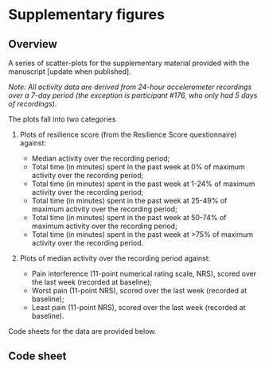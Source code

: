 # Supplementary figures

## Overview
A series of scatter-plots for the supplementary material provided with the manuscript [update when published].

_Note: All activity data are derived from 24-hour accelerometer recordings over a 7-day period (the exception is participant #176, who only had 5 days of recordings)._ 

The plots fall into two categories  
1. Plots of resilience score (from the Resilience Score questionnaire) against:  
    - Median activity over the recording period;   
    - Total time (in minutes) spent in the past week at 0% of maximum activity over the recording period;    
    - Total time (in minutes) spent in the past week at 1-24% of maximum activity over the recording period;     
    - Total time (in minutes) spent in the past week at 25-49% of maximum activity over the recording period;     
    - Total time (in minutes) spent in the past week at 50-74% of maximum activity over the recording period;   
    - Total time (in minutes) spent in the past week at >75% of maximum activity over the recording period.     

2. Plots of median activity over the recording period against:  
    - Pain interference (11-point numerical rating scale, NRS), scored over the last week (recorded at baseline);     
    - Worst pain (11-point NRS), scored over the last week (recorded at baseline);    
    - Least pain (11-point NRS), scored over the last week (recorded at baseline).    


Code sheets for the data are provided below.

## Code sheet


